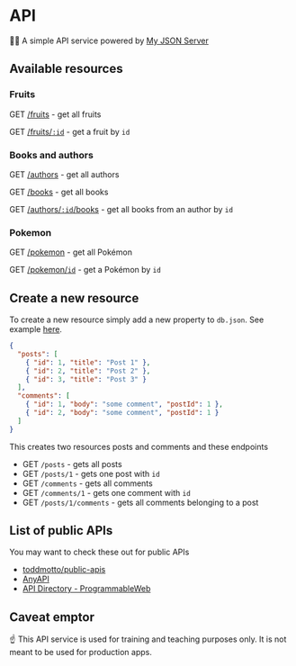 # API

💁‍♀️ A simple API service powered by [My JSON Server](https://my-json-server.typicode.com/)

## Available resources

### Fruits

GET [/fruits](https://my-json-server.typicode.com/thoughtworks-jumpstart/api/fruits) - get all fruits

GET [/fruits/`:id`](https://my-json-server.typicode.com/thoughtworks-jumpstart/api/fruits) - get a fruit by `id`

### Books and authors

GET [/authors](https://my-json-server.typicode.com/thoughtworks-jumpstart/api/authors) - get all authors

GET [/books](https://my-json-server.typicode.com/thoughtworks-jumpstart/api/books) - get all books

GET [/authors/`:id`/books](https://my-json-server.typicode.com/thoughtworks-jumpstart/api/authors/1/books) - get all books from an author by `id`

### Pokemon

GET [/pokemon](https://my-json-server.typicode.com/thoughtworks-jumpstart/api/pokemon) - get all Pokémon

GET [/pokemon/`id`](https://my-json-server.typicode.com/thoughtworks-jumpstart/api/pokemon/1) - get a Pokémon by `id`

## Create a new resource

To create a new resource simply add a new property to `db.json`. See example [here](https://github.com/typicode/demo/blob/master/db.json).

```json
{
  "posts": [
    { "id": 1, "title": "Post 1" },
    { "id": 2, "title": "Post 2" },
    { "id": 3, "title": "Post 3" }
  ],
  "comments": [
    { "id": 1, "body": "some comment", "postId": 1 },
    { "id": 2, "body": "some comment", "postId": 1 }
  ]
}
```

This creates two resources posts and comments and these endpoints

- GET `/posts` - gets all posts
- GET `/posts/1` - gets one post with `id`
- GET `/comments` - gets all comments
- GET `/comments/1` - gets one comment with `id`
- GET `/posts/1/comments` - gets all comments belonging to a post

## List of public APIs

You may want to check these out for public APIs

- [toddmotto/public-apis](https://github.com/toddmotto/public-apis)
- [AnyAPI](https://any-api.com/)
- [API Directory - ProgrammableWeb](https://www.programmableweb.com/apis/directory)

## Caveat emptor

☝️ This API service is used for training and teaching purposes only. It is not meant to be used for production apps.
